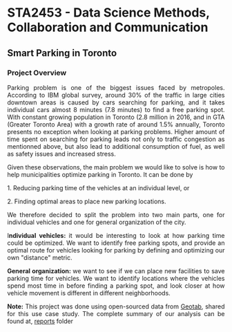 # STA2453 - Data Science Methods, Collaboration and Communication

## Smart Parking in Toronto

### Project Overview

<p align="justify">
 Parking problem is one of the biggest issues faced by metropoles. According to IBM global survey, around 30% of the traffic in large cities downtown areas is caused by cars searching for parking, and it takes individual cars almost 8 minutes (7.8 minutes) to find a free parking spot. With constant growing population in Toronto (2.8 million in 2016, and in GTA (Greater Toronto Area) with a growth rate of around 1.5% annually, Toronto presents no exception when looking at parking problems. Higher amount of time spent on searching for parking leads not only to traffic congestion as mentionned above, but also lead to additional consumption of fuel, as well as safety issues and increased stress.
</p>
<p align="justify">
Given these observations, the main problem we would like to solve is how to help municipalities optimize parking in Toronto. It can be done by
</p>
<p align="justify">
1. Reducing parking time of the vehicles at an individual level, or
</p>
<p align="justify">
2. Finding optimal areas to place new parking locations.
</p>
<p align="justify">
We therefore decided to split the problem into two main parts, one for individual vehicles and one for general organization of the city.
</p>
<p align="justify">
  I<b>ndividual vehicles: </b> it would be interesting to look at how parking time could be optimized. We want to identify free parking spots, and provide an optimal route for vehicles looking for parking by defining and optimizing our own "distance" metric.
</p>
<p align="justify">
  <b> General organization: </b> we want to see if we can place new facilities to save parking time for vehicles. We want to identify locations where the vehicles spend most time in before finding a parking spot, and look closer at how vehicle movement is different in different neighborhoods.
 </p>
 <p align="justify">
  <b>Note:</b> This project was done using open-sourced data from <a href ="https://www.geotab.com/">Geotab</a>, shared for this use case study. The complete summary of our analysis can be found at, <a href = "https://bharatlearnstocode.github.io/smart-parking-geotab/report/Smart%20Parking%20In%20Toronto_Final%20Report.html">reports</a> folder
  </p>

